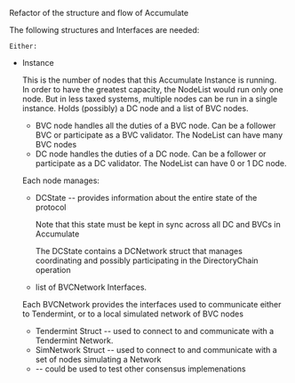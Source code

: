Refactor of the structure and flow of Accumulate

The following structures and Interfaces are needed:

    Either:
 - Instance
   
    This is the number of nodes that this Accumulate Instance is running.  
   In order to have the greatest capacity, the NodeList would run only one 
   node.  But in less taxed systems, multiple nodes can be run in a single 
   instance.  Holds (possibly) a DC node and a list of BVC nodes.
   
    - BVC node handles all the duties of a BVC node.  Can be a follower BVC or 
      participate as a BVC validator.  The NodeList can have many BVC nodes
    - DC node handles the duties of a DC node.  Can be a follower or 
      participate as a DC validator.  The NodeList can have 0 or 1 DC node.
      
    Each node manages:

    - DCState -- provides information about the entire state of the protocol
  
      Note that this state must be kept in sync across all DC and BVCs in 
      Accumulate
      
        The DCState contains a DCNetwork struct that manages coordinating 
      and possibly participating in the DirectoryChain operation

    - list of BVCNetwork Interfaces.
    
    Each BVCNetwork provides the interfaces used to communicate either 
    to Tendermint, or to a local simulated network of BVC nodes
        
    - Tendermint Struct -- used to connect to and communicate with a 
    Tendermint Network.
    - SimNetwork Struct -- used to connect to and communicate with a set of 
      nodes simulating a Network
    - <network struct> -- could be used to test other consensus implemenations
    
    
    